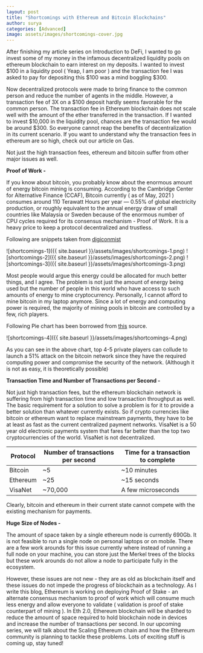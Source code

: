 ```yaml
---
layout: post
title: "Shortcomings with Ethereum and Bitcoin Blockchains"
author: surya
categories: [Advanced]
image: assets/images/shortcomings-cover.jpg
---
```


After finishing my article series on Introduction to DeFi, I wanted to go invest some of my money in the infamous decentralized liquidity pools on ethereum blockchain to earn interest on my deposits. I wanted to invest $100 in a liquidity pool ( Yeap, I am poor ) and the transaction fee I was asked to pay for depositing this $100 was a mind boggling $300.

Now decentralized protocols were made to bring finance to the common person and reduce the number of agents in the middle. However, a transaction fee of 3X on a $100 deposit hardly seems favorable for the common person. The transaction fee in Ethereum blockchain does not scale well with the amount of the ether transferred in the transaction. If I wanted to invest $10,000 in the liquidity pool, chances are the transaction fee would be around $300. So everyone cannot reap the benefits of decentralization in its current scenario. If you want to understand why the transaction fees in ethereum are so high, check out our article on Gas. 

Not just the high transaction fees, ethereum and bitcoin suffer from other major issues as well.

<b>Proof of Work -</b>

If you know about bitcoin, you probably know about the enormous amount of energy bitcoin mining is consuming. According to the Cambridge Center for Alternative Finance (CCAF), Bitcoin currently ( as of May, 2021 ) consumes around 110 Terawatt Hours per year — 0.55% of global electricity production, or roughly equivalent to the annual energy draw of small countries like Malaysia or Sweden because of the enormous number of CPU cycles required for its consensus mechanism - Proof of Work. It is a heavy price to keep a protocol decentralized and trustless.

Following are snippets taken from [digiconmist](https://digiconomist.net/bitcoin-energy-consumption/)

![shortcomings-1]({{ site.baseurl }}/assets/images/shortcomings-1.png)
![shortcomings-2]({{ site.baseurl }}/assets/images/shortcomings-2.png)
![shortcomings-3]({{ site.baseurl }}/assets/images/shortcomings-3.png)

Most people would argue this energy could be allocated for much better things, and I agree.
The problem is not just the amount of energy being used but the number of people in this world who have access to such amounts of energy to mine cryptocurrency. Personally, I cannot afford to mine bitcoin in my laptop anymore. Since a lot of energy and computing power is required, the majority of mining pools in bitcoin are controlled by a few, rich players.

Following Pie chart has been borrowed from [this](https://www.blockchain.com/charts/pools) source.

![shortcomings-4]({{ site.baseurl }}/assets/images/shortcomings-4.png)

As you can see in the above chart, top 4-5 private players can collude to launch a 51% attack on the bitcoin network since they have the required computing power and compromise the security of the network. (Although it is not as easy, it is theoretically possible)


<b>Transaction Time and Number of Transactions per Second -</b>

Not just high transaction fees, but the ethereum blockchain network is suffering from high transaction time and low transaction throughput as well.
The basic requirement for a solution to solve a problem is for it to provide a better solution than whatever currently exists. So if crypto currencies like bitcoin or ethereum want to replace mainstream payments, they have to be at least as fast as the current centralized payment networks.
VisaNet is a 50 year old electronic payments system that fares far better than the top two cryptocurrencies of the world. VisaNet is not decentralized.



| Protocol |Number of transactions per second | Time for a transaction to complete |
| ------- | -------- | --------- |
| Bitcoin | ~5 | ~10 minutes |
| Ethereum | ~25 | ~15 seconds |
| VisaNet | ~70,000 | A few microseconds |

Clearly, bitcoin and ethereum in their current state cannot compete with the existing mechanism for payments.

<b> Huge Size of Nodes - </b>

The amount of space taken by a single ethereum node is currently 690Gb. It is not feasible to run a single node on personal laptops or on mobile. There are a few work arounds for this issue currently where instead of running a full node on your machine, you can store just the Merkel trees of the blocks but these work arounds do not allow a node to participate fully in the ecosystem.

However, these issues are not new - they are as old as blockchain itself and these issues do not impede the progress of blockchain as a technology. As I write this blog, Ethereum is working on deploying Proof of Stake - an alternate consensus mechanism to proof of work which will consume much less energy and allow everyone to validate ( validation is proof of stake counterpart of mining ). In Eth 2.0, Ethereum blockchain will be sharded to reduce the amount of space required to hold blockchain node in devices and increase the number of transactions per second.
In our upcoming series, we will talk about the Scaling Ethereum chain and how the Ethereum community is planning to tackle these problems. Lots of exciting stuff is coming up, stay tuned!